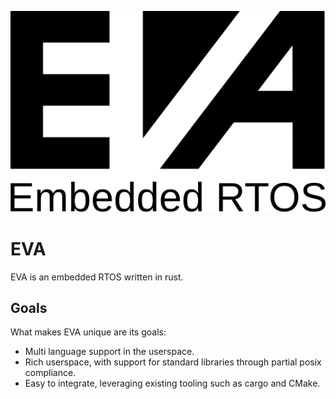 <p align="center">
  <img src="https://raw.githubusercontent.com/Tazdevil971/eva/main/assets/logo.inkscape.svg" alt="EVA - Embedded RTOS" />
</p>

# EVA
EVA is an embedded RTOS written in rust.

## Goals
What makes EVA unique are its goals:
- Multi language support in the userspace.
- Rich userspace, with support for standard libraries through partial posix compliance.
- Easy to integrate, leveraging existing tooling such as cargo and CMake.